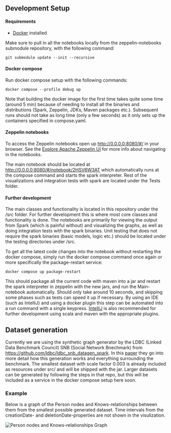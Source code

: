 ## Development Setup
#### Requirements
- [Docker](https://docs.docker.com/get-docker/) installed

Make sure to pull in all the notebooks locally from the zeppelin-notebooks submodule repository, with the following command:  

```
git submodule update --init --recursive
```

#### Docker compose
Run docker compose setup with the following commands:

```
docker compose --profile debug up
```


Note that building the docker image for the first time takes quite some time (around 5 min) because of needing to install all the binaries and distributions (Spark, Zeppelin, JDKs, Maven packages etc.). Subsequent runs should not take as long time (only a few seconds) as it only sets up the containers specified in compose.yaml.

#### Zeppelin notebooks
To access the Zeppelin notebooks open up http://0.0.0.0:8080/#/ in your browser. See the [Explore Apache Zeppelin UI](https://zeppelin.apache.org/docs/0.10.0/quickstart/explore_ui.html) for more info about navigating in the notebooks.

The main notebook should be located at http://0.0.0.0:8080/#/notebook/2HSV6W3AT which automatically runs at the compose command and starts the spark interpreter. Rest of the visualizations and integration tests with spark are located under the Tests folder.

#### Further development
The main classes and functionality is located in this repository under the /src folder. For further development this is where most core classes and functionality is done. The notebooks are primarily for viewing the output from Spark (which is painful without) and visualizing the graphs, as well as doing integration tests with the spark binaries. Unit testing that does not require the spark binaries (basic models, logic etc.) should be located under the testing directories under /src.

To get all the latest code changes into the notebook without restarting the docker compose, simply run the docker compose command once again or more specifically the package-restart service:

```
docker compose up package-restart
```

This should package all the current code with maven into a jar and restart the spark interpreter in zeppelin with the new jars, and run the Main-notebook automatically. Should only take around 10 seconds, and skipping some phases such as tests can speed it up if necessary. By using an IDE (such as IntelliJ) and using a docker plugin this step can be automated into a run command with a single keypress. [IntelliJ](https://www.jetbrains.com/idea/) is also recommended for further development using scala and maven with the appropriate plugins.

## Dataset generation
Currently we are using the synthetic graph generator by the LDBC (Linked Data Benchmark Council) SNB (Social Network Bnechmark) from https://github.com/ldbc/ldbc_snb_datagen_spark. In this [paper](https://arxiv.org/pdf/2001.02299.pdf) they go into more detail how this generation works and everything surrounding the benchmark. The smallest dataset with scale factor 0.003 is already included as resources under src/ and will be shipped with the jar. Larger datasets can be generated by following the steps in that repo, but this will be included as a service in the docker compose setup here soon.

### Example
Below is a graph of the Person nodes and Knows-relationships between them from the smallest possible generated dataset. Time intervals from the creationDate- and deletionDate-properties are not shown in the visulization.

![Person nodes and Knows-relationships Graph](https://gitlab.stud.idi.ntnu.no/lukasnt/it3920-lukasnt/-/raw/main/examples/snb_person_graph_example.png)
